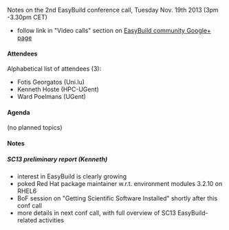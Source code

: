 Notes on the 2nd EasyBuild conference call, Tuesday Nov. 19th 2013 (3pm -3.30pm CET)

 * follow link in "Video calls" section on [EasyBuild community Google+ page](https://plus.google.com/communities/103632287931200436158)

#### Attendees

Alphabetical list of attendees (3):

* Fotis Georgatos (Uni.lu)
* Kenneth Hoste (HPC-UGent)
* Ward Poelmans (UGent)

#### Agenda

(no planned topics)

#### Notes
##### SC13 preliminary report (Kenneth)

 * interest in EasyBuild is clearly growing
 * poked Red Hat package maintainer w.r.t. environment modules 3.2.10 on RHEL6
 * BoF session on "Getting Scientific Software Installed" shortly after this conf call
 * more details in next conf call, with full overview of SC13 EasyBuild-related activities